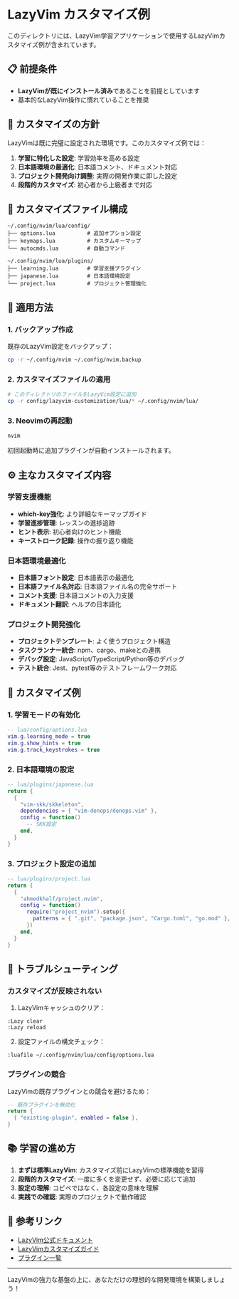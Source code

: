 # LazyVim カスタマイズ例

このディレクトリには、LazyVim学習アプリケーションで使用するLazyVimカスタマイズ例が含まれています。

## 📋 前提条件

- **LazyVimが既にインストール済み**であることを前提としています
- 基本的なLazyVim操作に慣れていることを推奨

## 🎯 カスタマイズの方針

LazyVimは既に完璧に設定された環境です。このカスタマイズ例では：

1. **学習に特化した設定**: 学習効率を高める設定
2. **日本語環境の最適化**: 日本語コメント、ドキュメント対応
3. **プロジェクト開発向け調整**: 実際の開発作業に即した設定
4. **段階的カスタマイズ**: 初心者から上級者まで対応

## 📁 カスタマイズファイル構成

```
~/.config/nvim/lua/config/
├── options.lua          # 追加オプション設定
├── keymaps.lua          # カスタムキーマップ
└── autocmds.lua         # 自動コマンド

~/.config/nvim/lua/plugins/
├── learning.lua         # 学習支援プラグイン
├── japanese.lua         # 日本語環境設定
└── project.lua          # プロジェクト管理強化
```

## 🚀 適用方法

### 1. バックアップ作成

既存のLazyVim設定をバックアップ：

```bash
cp -r ~/.config/nvim ~/.config/nvim.backup
```

### 2. カスタマイズファイルの適用

```bash
# このディレクトリのファイルをLazyVim設定に追加
cp -r config/lazyvim-customization/lua/* ~/.config/nvim/lua/
```

### 3. Neovimの再起動

```bash
nvim
```

初回起動時に追加プラグインが自動インストールされます。

## ⚙️ 主なカスタマイズ内容

### 学習支援機能

- **which-key強化**: より詳細なキーマップガイド
- **学習進捗管理**: レッスンの進捗追跡
- **ヒント表示**: 初心者向けのヒント機能
- **キーストローク記録**: 操作の振り返り機能

### 日本語環境最適化

- **日本語フォント設定**: 日本語表示の最適化
- **日本語ファイル名対応**: 日本語ファイル名の完全サポート
- **コメント支援**: 日本語コメントの入力支援
- **ドキュメント翻訳**: ヘルプの日本語化

### プロジェクト開発強化

- **プロジェクトテンプレート**: よく使うプロジェクト構造
- **タスクランナー統合**: npm、cargo、makeとの連携
- **デバッグ設定**: JavaScript/TypeScript/Python等のデバッグ
- **テスト統合**: Jest、pytest等のテストフレームワーク対応

## 🎨 カスタマイズ例

### 1. 学習モードの有効化

```lua
-- lua/config/options.lua
vim.g.learning_mode = true
vim.g.show_hints = true
vim.g.track_keystrokes = true
```

### 2. 日本語環境の設定

```lua
-- lua/plugins/japanese.lua
return {
  {
    "vim-skk/skkeleton",
    dependencies = { "vim-denops/denops.vim" },
    config = function()
      -- SKK設定
    end,
  }
}
```

### 3. プロジェクト設定の追加

```lua
-- lua/plugins/project.lua
return {
  {
    "ahmedkhalf/project.nvim",
    config = function()
      require("project_nvim").setup({
        patterns = { ".git", "package.json", "Cargo.toml", "go.mod" },
      })
    end,
  }
}
```

## 🔧 トラブルシューティング

### カスタマイズが反映されない

1. LazyVimキャッシュのクリア：
```vim
:Lazy clear
:Lazy reload
```

2. 設定ファイルの構文チェック：
```vim
:luafile ~/.config/nvim/lua/config/options.lua
```

### プラグインの競合

LazyVimの既存プラグインとの競合を避けるため：

```lua
-- 既存プラグインを無効化
return {
  { "existing-plugin", enabled = false },
}
```

## 📚 学習の進め方

1. **まずは標準LazyVim**: カスタマイズ前にLazyVimの標準機能を習得
2. **段階的カスタマイズ**: 一度に多くを変更せず、必要に応じて追加
3. **設定の理解**: コピペではなく、各設定の意味を理解
4. **実践での確認**: 実際のプロジェクトで動作確認

## 📖 参考リンク

- [LazyVim公式ドキュメント](https://www.lazyvim.org/)
- [LazyVimカスタマイズガイド](https://www.lazyvim.org/configuration)
- [プラグイン一覧](https://www.lazyvim.org/plugins)

---

LazyVimの強力な基盤の上に、あなただけの理想的な開発環境を構築しましょう！